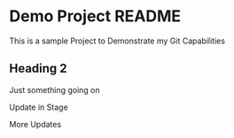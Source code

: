 # Demo Project README

This is a sample Project to Demonstrate my Git Capabilities

## Heading 2

Just something going on

Update in Stage

More Updates

